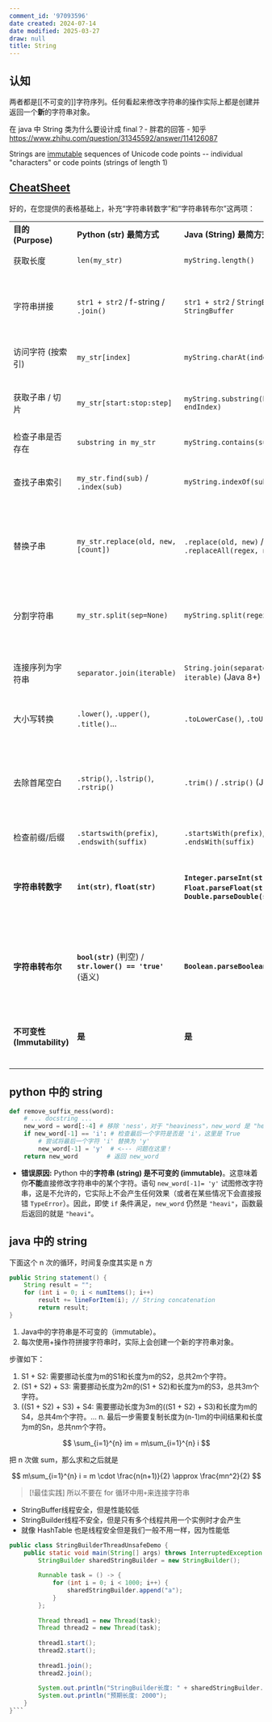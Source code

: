 ```yaml
---
comment_id: '97093596'
date created: 2024-07-14
date modified: 2025-03-27
draw: null
title: String
---
```

## 认知

两者都是[[不可变的]]字符序列。任何看起来修改字符串的操作实际上都是创建并返回一个**新**的字符串对象。

在 java 中 String 类为什么要设计成 final？- 胖君的回答 - 知乎  
https://www.zhihu.com/question/31345592/answer/114126087

Strings are [immutable](不可变的.md) sequences of Unicode code points -- individual "characters" or code points (strings of length 1)

## [CheatSheet](CheatSheet.md)

好的，在您提供的表格基础上，补充“字符串转数字”和“字符串转布尔”这两项：

|                         |                                                         |                                                                                         |                                                                                                                                |
| ----------------------- | ------------------------------------------------------- | --------------------------------------------------------------------------------------- | ------------------------------------------------------------------------------------------------------------------------------ |
| **目的 (Purpose)**        | **Python (str) 最简方式**                                   | **Java (String) 最简方式**                                                                  | **备注 (Remarks)**                                                                                                               |
| 获取长度                    | `len(my_str)`                                           | `myString.length()`                                                                     | Python 内置函数 vs Java 方法。|
| 字符串拼接                   | `str1 + str2` / f-string / `.join()`                    | `str1 + str2` / `StringBuilder` / `StringBuffer`                                        | 两者都可用 `+`。Java 中循环内用 `+` 可能效率低 (创建过多对象)，推荐 `StringBuilder`。Python `+` 通常优化较好。|
| 访问字符 (按索引)              | `my_str[index]`                                         | `myString.charAt(index)`                                                                | Python 用下标返回单字符字符串；Java 用方法返回 `char` 原始类型。|
| 获取子串 / 切片               | `my_str[start:stop:step]`                               | `myString.substring(beginIndex, endIndex)`                                              | Python 切片更灵活 (步长/负索引)；Java `substring` 结束索引不包含在内。都返回新字符串。|
| 检查子串是否存在                | `substring in my_str`                                   | `myString.contains(substring)`                                                          | Python 用 `in` 操作符；Java 用方法。|
| 查找子串索引                  | `my_str.find(sub)` / `.index(sub)`                      | `myString.indexOf(sub)`                                                                 | Python `find` 未找到返回-1, `index` 抛异常；Java `indexOf` 未找到返回-1。都查找首次出现。|
| 替换子串                    | `my_str.replace(old, new,[count])`                      | `.replace(old, new)` / `.replaceAll(regex, new)`                                        | 两者都有字面量替换。Java 区分字面量替换 (`replace`) 和正则替换 (`replaceAll`)。Python `replace` 可选替换次数。都返回新字符串。|
| 分割字符串                   | `my_str.split(sep=None)`                                | `myString.split(regex)`                                                                 | Python `split()` 默认按空白分割；Java `split()` **默认使用正则表达式**作为分隔符，需注意转义。都返回列表/数组。|
| 连接序列为字符串                | `separator.join(iterable)`                              | `String.join(separator, iterable)` (Java 8+)                                            | 句法相反（分隔符对象 vs 静态方法）。Java 8+ 后方便很多，旧版需手动 `StringBuilder`。|
| 大小写转换                   | `.lower()`, `.upper()`, `.title()`...                   | `.toLowerCase()`, `.toUpperCase()`                                                      | 两者都有基础大小写转换。Python 提供更多内置选项。都返回新字符串。|
| 去除首尾空白                  | `.strip()`, `.lstrip()`, `.rstrip()`                    | `.trim()` / `.strip()` (Java 11+)                                                       | Python 控制更细致。Java `.trim()` 历史悠久但行为与 Python 不同 (<= U+0020)；Java 11+ 的 `.strip()` 更符合 Unicode 空白定义，并提供 `stripLeading/Trailing`。|
| 检查前缀/后缀                 | `.startswith(prefix)`, `.endswith(suffix)`              | `.startsWith(prefix)`, `.endsWith(suffix)`                                              | 方法名和功能非常相似。|
|                         |                                                         |                                                                                         |                                                                                                                                |
| **字符串转数字**              | **`int(str)`**, **`float(str)`**                        | **`Integer.parseInt(str)`**, **`Float.parseFloat(str)`**, **`Double.parseDouble(str)`** | Python 用内置函数，Java 用包装类的静态方法。格式错误时都抛出异常 (Python: `ValueError`, Java: `NumberFormatException`)。|
| **字符串转布尔**              | **`bool(str)`** (判空) / **`str.lower() == 'true'`** (语义) | **`Boolean.parseBoolean(str)`**                                                         | Python `bool()` 仅检查是否为空串 (非空即 `True`)；Java `parseBoolean` 明确检查是否为 (不区分大小写) "true"，否则结果为 `false`。语义转换 Python 需手动比较。|
| **不可变性 (Immutability)** | **是**                                                   | **是**                                                                                   | **核心特性**：对象一旦创建，其内容（字符序列）不能被更改。所有修改操作都返回新的 String/str 对象。|
|                         |                                                         |                                                                                         |                                                                                                                                |
|                         |                                                         |                                                                                         |                                                                                                                                |

## python 中的 string

```Python
def remove_suffix_ness(word):
	# ... docstring ...
	new_word = word[:-4] # 移除 'ness'，对于 "heaviness"，new_word 是 "heavi"
	if new_word[-1] == 'i': # 检查最后一个字符是否是 'i'，这里是 True
		# 尝试将最后一个字符 'i' 替换为 'y'
		new_word[-1] = 'y'  # <--- 问题在这里！
	return new_word        # 返回 new_word
```
    
- **错误原因:** Python 中的**字符串 (string) 是不可变的 (immutable)**。这意味着你**不能**直接修改字符串中的某个字符。语句 `new_word[-1]= 'y'` 试图修改字符串，这是不允许的，它实际上不会产生任何效果（或者在某些情况下会直接报错 `TypeError`）。因此，即使 `if` 条件满足，`new_word` 仍然是 `"heavi"`，函数最后返回的就是 `"heavi"`。

## java 中的 string

下面这个 n 次的循环，时间复杂度其实是 n 方

```java
public String statement() {
	String result = "";
	for (int i = 0; i < numItems(); i++)
		result += lineForItem(i); // String concatenation
		return result;
}
```

1. Java中的字符串是不可变的（immutable）。
2. 每次使用+操作符拼接字符串时，实际上会创建一个新的字符串对象。

步骤如下：

1. S1 + S2: 需要挪动长度为m的S1和长度为m的S2，总共2m个字符。
2. (S1 + S2) + S3: 需要挪动长度为2m的(S1 + S2)和长度为m的S3，总共3m个字符。
3. ((S1 + S2) + S3) + S4: 需要挪动长度为3m的((S1 + S2) + S3)和长度为m的S4，总共4m个字符。... n. 最后一步需要复制长度为(n-1)m的中间结果和长度为m的Sn，总共nm个字符。

$$
\sum_{i=1}^{n} im = m\sum_{i=1}^{n} i
$$

把 n 次做 sum，那么求和之后就是

$$
m\sum_{i=1}^{n} i = m \cdot \frac{n(n+1)}{2} \approx \frac{mn^2}{2}
$$

>[!最佳实践]
> 所以不要在 for 循环中用`+`来连接字符串

- StringBuffer线程安全，但是性能较低
- StringBuilder线程不安全，但是只有多个线程共用一个实例时才会产生
- 就像 HashTable 也是线程安全但是我们一般不用一样，因为性能低

```java
public class StringBuilderThreadUnsafeDemo {
    public static void main(String[] args) throws InterruptedException {
        StringBuilder sharedStringBuilder = new StringBuilder();
        
        Runnable task = () -> {
            for (int i = 0; i < 1000; i++) {
                sharedStringBuilder.append("a");
            }
        };
        
        Thread thread1 = new Thread(task);
        Thread thread2 = new Thread(task);
        
        thread1.start();
        thread2.start();
        
        thread1.join();
        thread2.join();
        
        System.out.println("StringBuilder长度: " + sharedStringBuilder.length());
        System.out.println("预期长度: 2000");
    }
}```
